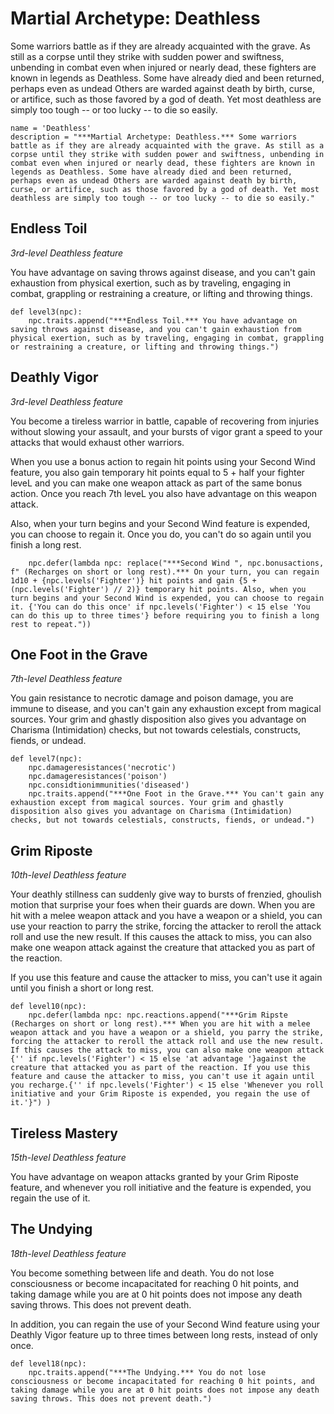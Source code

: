 # Martial Archetype: Deathless
Some warriors battle as if they are already acquainted with the grave. As still as a corpse until they strike with sudden power and swiftness, unbending in combat even when injured or nearly dead, these fighters are known in legends as Deathless. Some have already died and been returned, perhaps even as undead Others are warded against death by birth, curse, or artifice, such as those favored by a god of death. Yet most deathless are simply too tough -- or too lucky -- to die so easily.

```
name = 'Deathless'
description = "***Martial Archetype: Deathless.*** Some warriors battle as if they are already acquainted with the grave. As still as a corpse until they strike with sudden power and swiftness, unbending in combat even when injured or nearly dead, these fighters are known in legends as Deathless. Some have already died and been returned, perhaps even as undead Others are warded against death by birth, curse, or artifice, such as those favored by a god of death. Yet most deathless are simply too tough -- or too lucky -- to die so easily."
```

## Endless Toil
*3rd-level Deathless feature*

You have advantage on saving throws against disease, and you can't gain exhaustion from physical exertion, such as by traveling, engaging in combat, grappling or restraining a creature, or lifting and throwing things.

```
def level3(npc):
    npc.traits.append("***Endless Toil.*** You have advantage on saving throws against disease, and you can't gain exhaustion from physical exertion, such as by traveling, engaging in combat, grappling or restraining a creature, or lifting and throwing things.")
```

## Deathly Vigor
*3rd-level Deathless feature*

You become a tireless warrior in battle, capable of recovering from injuries without slowing your assault, and your bursts of vigor grant a speed to your attacks that would exhaust other warriors. 

When you use a bonus action to regain hit points using your Second Wind feature, you also gain temporary hit points equal to 5 + half your fighter leveL and you can make one weapon attack as part of the same bonus action. Once you reach 7th leveL you also have advantage on this weapon attack.

Also, when your turn begins and your Second Wind feature is expended, you can choose to regain it. Once you do, you can't do so again until you finish a long rest.

```
    npc.defer(lambda npc: replace("***Second Wind ", npc.bonusactions, f" (Recharges on short or long rest).*** On your turn, you can regain 1d10 + {npc.levels('Fighter')} hit points and gain {5 + (npc.levels('Fighter') // 2)} temporary hit points. Also, when you turn begins and your Second Wind is expended, you can choose to regain it. {'You can do this once' if npc.levels('Fighter') < 15 else 'You can do this up to three times'} before requiring you to finish a long rest to repeat."))
```

## One Foot in the Grave
*7th-level Deathless feature*

You gain resistance to necrotic damage and poison damage, you are immune to disease, and you can't gain any exhaustion except from magical sources. Your grim and ghastly disposition also gives you advantage on Charisma (Intimidation) checks, but not towards celestials, constructs, fiends, or undead.

```
def level7(npc):
    npc.damageresistances('necrotic')
    npc.damageresistances('poison')
    npc.considtionimmunities('diseased')
    npc.traits.append("***One Foot in the Grave.*** You can't gain any exhaustion except from magical sources. Your grim and ghastly disposition also gives you advantage on Charisma (Intimidation) checks, but not towards celestials, constructs, fiends, or undead.")
```

## Grim Riposte
*10th-level Deathless feature*

Your deathly stillness can suddenly give way to bursts of frenzied, ghoulish motion that surprise your foes when their guards are down. When you are hit with a melee weapon attack and you have a weapon or a shield, you can use your reaction to parry the strike, forcing the attacker to reroll the attack roll and use the new result. If this causes the attack to miss, you can also make one weapon attack against the creature that attacked you as part of the reaction.

If you use this feature and cause the attacker to miss, you can't use it again until you finish a short or long rest.

```
def level10(npc):
    npc.defer(lambda npc: npc.reactions.append("***Grim Ripste (Recharges on short or long rest).*** When you are hit with a melee weapon attack and you have a weapon or a shield, you parry the strike, forcing the attacker to reroll the attack roll and use the new result. If this causes the attack to miss, you can also make one weapon attack {'' if npc.levels('Fighter') < 15 else 'at advantage '}against the creature that attacked you as part of the reaction. If you use this feature and cause the attacker to miss, you can't use it again until you recharge.{'' if npc.levels('Fighter') < 15 else 'Whenever you roll initiative and your Grim Riposte is expended, you regain the use of it.'}") )
```

## Tireless Mastery
*15th-level Deathless feature*

You have advantage on weapon attacks granted by your Grim Riposte feature, and whenever you roll initiative and the feature is expended, you regain the use of it.

## The Undying
*18th-level Deathless feature*

You become something between life and death. You do not lose consciousness or become incapacitated for reaching 0 hit points, and taking damage while you are at 0 hit points does not impose any death saving throws. This does not prevent death. 

In addition, you can regain the use of your Second Wind feature using your Deathly Vigor feature up to three times between long rests, instead of only once.

```
def level18(npc):
    npc.traits.append("***The Undying.*** You do not lose consciousness or become incapacitated for reaching 0 hit points, and taking damage while you are at 0 hit points does not impose any death saving throws. This does not prevent death.")
```